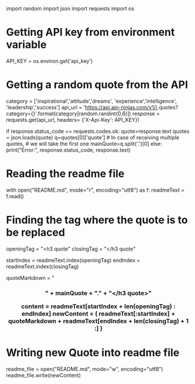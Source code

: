 import random
import json
import requests
import os
 
# Getting API key from environment variable
API_KEY = os.environ.get('api_key')
 
# Getting a random quote from the API
category = ['inspirational','attitude','dreams',
            'experience','intelligence',
            'leadership','success']
api_url = 'https://api.api-ninjas.com/v1/\
quotes?category={}'.format(category[random.randint(0,6)])
response = requests.get(api_url, headers=
                        {'X-Api-Key': API_KEY})
 
if response.status_code == requests.codes.ok:
    quote=response.text
    quotes = json.loads(quote)
    q=quotes[0]['quote']
    # In case of receiving multiple quotes,
    # we will take the first one
    mainQuote=q.split('.')[0]
else:
    print("Error:", response.status_code, response.text)
 
 
# Reading the readme file
with open("README.md", mode="r", encoding="utf8") as f:
    readmeText = f.read()
 
# Finding the tag where the quote is to be replaced
openingTag = "<h3 quote"
closingTag = "</h3 quote"
 
startIndex = readmeText.index(openingTag)
endIndex = readmeText.index(closingTag)
 
quoteMarkdown = "<h3 quote align='center'>"
                + mainQuote + "." + "</h3 quote>"
 
content = readmeText[startIndex +
                         len(openingTag) : endIndex]
newContent = (
    readmeText[:startIndex]
    + quoteMarkdown
    + readmeText[endIndex + len(closingTag) + 1 :]
)
 
# Writing new Quote into readme file
readme_file = open("README.md", mode="w", encoding="utf8")
readme_file.write(newContent)